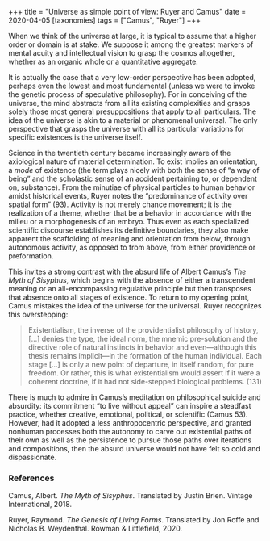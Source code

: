 +++
title = "Universe as simple point of view: Ruyer and Camus"
date = 2020-04-05
[taxonomies]
tags = ["Camus", "Ruyer"]
+++

When we think of the universe at large, it is typical to assume that a higher order or domain is at stake. We suppose it among the greatest markers of mental acuity and intellectual vision to grasp the cosmos altogether, whether as an organic whole or a quantitative aggregate.

It is actually the case that a very low-order perspective has been adopted, perhaps even the lowest and most fundamental (unless we were to invoke the genetic process of speculative philosophy). For in conceiving of the universe, the mind abstracts from all its existing complexities and grasps solely those most general presuppositions that apply to all particulars. The idea of the universe is akin to a material or phenomenal universal. The only perspective that grasps the universe with all its particular variations for specific existences is the universe itself.

Science in the twentieth century became increasingly aware of the axiological nature of material determination. To exist implies an orientation, a _mode_ of existence (the term plays nicely with both the sense of “a way of being” and the scholastic sense of an accident pertaining to, or dependent on, substance). From the minutiae of physical particles to human behavior amidst historical events, Ruyer notes the “predominance of activity over spatial form” (93). Activity is not merely chance movement; it is the realization of a theme, whether that be a behavior in accordance with the milieu or a morphogenesis of an embryo. Thus even as each specialized scientific discourse establishes its definitive boundaries, they also make apparent the scaffolding of meaning and orientation from below, through autonomous activity, as opposed to from above, from either providence or preformation.

This invites a strong contrast with the absurd life of Albert Camus’s _The Myth of Sisyphus_, which begins with the absence of either a transcendent meaning or an all-encompassing regulative principle but then transposes that absence onto all stages of existence. To return to my opening point, Camus mistakes the idea of the universe for the universal. Ruyer recognizes this overstepping:

> Existentialism, the inverse of the providentialist philosophy of history, [...] denies the type, the ideal norm, the mnemic pre-solution and the directive role of natural instincts in behavior and even—although this thesis remains implicit—in the formation of the human individual. Each stage [...] is only a new point of departure, in itself random, for pure freedom. Or rather, this is what existentialism would assert if it were a coherent doctrine, if it had not side-stepped biological problems. (131)

There is much to admire in Camus’s meditation on philosophical suicide and absurdity: its commitment “to live without appeal” can inspire a steadfast practice, whether creative, emotional, political, or scientific (Camus 53). However, had it adopted a less anthropocentric perspective, and granted nonhuman processes both the autonomy to carve out existential paths of their own as well as the persistence to pursue those paths over iterations and compositions, then the absurd universe would not have felt so cold and dispassionate.

### References

Camus, Albert. _The Myth of Sisyphus_. Translated by Justin Brien. Vintage International, 2018.

Ruyer, Raymond. _The Genesis of Living Forms_. Translated by Jon Roffe and Nicholas B. Weydenthal. Rowman & Littlefield, 2020.

